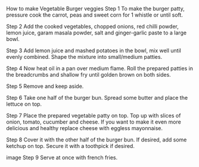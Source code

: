 


How to make Vegetable Burger
veggies
Step 1
To make the burger patty, pressure cook the carrot, peas and sweet corn for 1 whistle or until soft.

Step 2
Add the cooked vegetables, chopped onions, red chilli powder, lemon juice, garam masala powder, salt and ginger-garlic paste to a large bowl.

Step 3
Add lemon juice and mashed potatoes in the bowl, mix well until evenly combined. Shape the mixture into small/medium patties.

Step 4
Now heat oil in a pan over medium flame. Roll the prepared patties in the breadcrumbs and shallow fry until golden brown on both sides.

Step 5
Remove and keep aside.

Step 6
Take one half of the burger bun. Spread some butter and place the lettuce on top.

Step 7
Place the prepared vegetable patty on top. Top up with slices of onion, tomato, cucumber and cheese. If you want to make it even more delicious and healthy replace cheese with eggless mayonnaise.

Step 8
Cover it with the other half of the burger bun. If desired, add some ketchup on top. Secure it with a toothpick if desired.

image
Step 9
Serve at once with french fries.